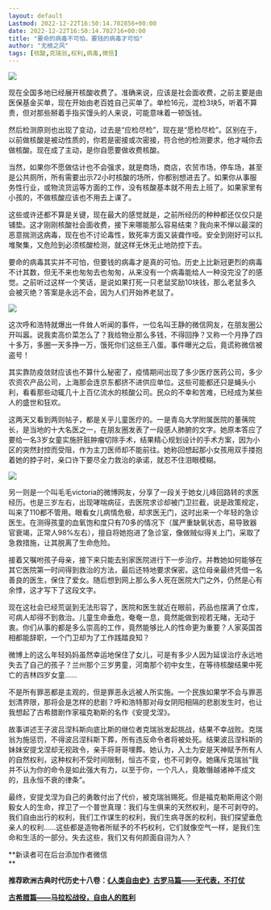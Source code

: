```yaml
---
layout: default
Lastmod: 2022-12-22T16:50:14.702856+00:00
date: 2022-12-22T16:50:14.702716+00:00
title: "要命的病毒不可怕，要钱的病毒才可怕"
author: "无根之风"
tags: [核酸,克瑞翁,权利,病毒,微信]
---
```


![](https://images.weserv.nl/?url=https%3A//mmbiz.qpic.cn/mmbiz_jpg/ePZGp6WvKwUMKMf7WRgqtfSEQy4e6zeq8LYrBWKPOZkkTBmnZ9icfWPSOkyjwtxxXY4f5Pf9aMZd3EemOGP3ZJQ/640%3Fwx_fmt%3Djpeg)

现在全国多地已经展开核酸收费了。准确来说，应该是社会面收费，之前主要是由医保基金买单，现在开始由老百姓自己买单了。单检16元，混检3块5，听着不算贵，但对那些掰着手指买馒头的人来说，可能意味着一顿饭钱。

然后检测原则也出现了变动，过去是“应检尽检”，现在是“愿检尽检”。区别在于，以前做核酸是被动性质的，你若是密接或次密接，符合他的检测要求，他才喊你去做核酸。现在成了主动，是你自愿要做收费核酸。

当然，如果你不愿做估计也不会强求，就是商场，商店，农贸市场，停车场，甚至是公共厕所，所有需要出示72小时核酸的场所，你都别想进去了。如果你从事服务性行业，或物流货运等方面的工作，没有核酸基本就不用去上班了。如果家里有小孩的，不做核酸应该也不用去上课了。

这些或许还都不算是关键，现在最大的感觉就是，之前所经历的种种都还仅仅只是铺垫。这才刚刚核酸社会面收费，接下来哪能那么容易结束？我向来不惮以最深的恶意揣测这病毒，现在也不讨论毒性，致死率方面又装聋作哑。安全到刚好可以扎堆聚集，又危险到必须核酸检测，就这样无休无止地防控下去。

要命的病毒其实并不可怕，但要钱的病毒才是真的可怕。历史上比新冠更烈的病毒不计其数，但无不来也匆匆去也匆匆，从来没有一个病毒能给人一种没完没了的感觉。之前听过这样一个笑话，是说如果打死一只老鼠奖励10块钱，那么老鼠多久会被灭绝？答案是永远不会，因为人们开始养老鼠了。

![](https://images.weserv.nl/?url=https%3A//mmbiz.qpic.cn/mmbiz_jpg/ePZGp6WvKwWco7xwkUGUSWloSZBibS9fvblEUBciatxNGLVkwXNrEC8EiaYGE2as2HDDiaiaaWwvn1icff9fk2tt8zlA/640%3Fwx_fmt%3Djpeg)

这次呼和浩特就爆出一件耸人听闻的事件，一位名叫王静的微信网友，在朋友圈公开叫嚣。说我卖高价菜怎么了？我给物业那么多钱，不得回挣？又称一个月挣了四十多万，多圈一天多挣一万，饿死你们这些王八蛋。事件曝光之后，竟谎称微信被盗号！

其实靠防疫敛财应该也不算什么秘密了，疫情期间出现了多少医疗医药公司，多少农资农产品公司，上海那会连京东都挤不进供应单位。这些可能都还只是蝇头小利，看看那些动辄几十上百亿流水的核酸公司。民众的不幸和苦难，已经成为某些人的盛世和狂欢。

这两天又看到两则帖子，都是关乎儿童医疗的。一是青岛大学附属医院的董蒨院长，是当地的十大名医之一，在朋友圈发表了一段感人肺腑的文字。她原本答应了要给一名3岁女童实施肝脏肿瘤切除手术，结果精心规划设计的手术方案，因为小区的突然封控而受阻，作为主刀医师却不能前往。她称回想起那小女孩用双手搂抱着她的脖子时，亲口许下要尽全力救治的承诺，就忍不住泪眼模糊。

![](https://images.weserv.nl/?url=https%3A//mmbiz.qpic.cn/mmbiz_jpg/ePZGp6WvKwUMKMf7WRgqtfSEQy4e6zequQIxvLugEz7a0er9uAKAOQ7dibicZzDtZt9SlvHkOJNQfnGsf5aUFeRw/640%3Fwx_fmt%3Djpeg)

另一则是一个叫毛毛victoria的微博网友，分享了一段关于她女儿峰回路转的求医经历。也是三岁左右，出现哮喘病征，去医院求诊却被门卫拦截，说是政策规定，叫来了110都不管用。眼看女儿病情危极，却求医无门，这时出来一个年轻的急诊医生。在测得孩童的血氧饱和度只有70多的情况下（属严重缺氧状态，易导致器官衰竭，正常人98%左右），擅自将她抱进了急诊室，像做贼似得关上门，采取了急救措施，让其脱离了生命危险。

接着又嘱咐孩子母亲，接下来只能去别家医院进行下一步治疗。并教她如何能够在其它医院第一时间得到救治的方法，最后还特地要求保密。这位母亲最终凭借一名善良的医生，保住了爱女。随后想到网上那么多人死在医院大门之外，仍然是心有余悸，这才写下了这段文字。

现在这社会已经荒诞到无法形容了，医院和医生就近在眼前，药品也摆满了仓库，可病人却得不到救治。儿童生命垂危，奄奄一息，竟然能做到视若无睹，无动于衷。你们从事的都是多么崇高的工作，竟然能够比人的性命更为重要？人家英国首相都能辞职，一个门卫却为了工作践踏良知？

微博上的这么年轻妈妈虽然幸运地保住了女儿，可是有多少人因为延误治疗永远地失去了自己的孩子？兰州那个三岁男童，河南那个初中女生，在等待核酸结果中死亡的吉林四岁女童……

不是所有罪恶都是主观的，但是罪恶永远被人所实施。一个民族如果学不会与罪恶划清界限，那将会是怎样的悲剧？呼和浩特那对母女阴阳相隔的悲剧发生时，也让我想起了古希腊剧作家福克勒斯的名作《安提戈涅》。

故事讲述王子波吕涅科斯向底比斯的继位者克瑞翁发起挑战，结果不幸战败。克瑞翁为施惩罚，不得波吕涅科斯下葬，所有违反命令者将被处死。结果波吕涅科斯的妹妹安提戈涅却无视政令，亲手将哥哥埋葬。她认为，入土为安是天神赋予所有人的自然权利，这种权利不受时间限制，恒古不变，也不可剥夺。她痛斥克瑞翁“我并不认为你的命令是如此强大有力，以至于你，一个凡人，竟敢僭越诸神不成文的，且永恒不衰的律条”。

最终，安提戈涅为自己的勇敢付出了代价，被克瑞翁赐死。但是福克勒斯用这个刚毅女人的生命，捍卫了一个普世真理：我们与生俱来的天然权利，是不可剥夺的。我们自由出行的权利，我们工作谋生的权利，我们生病寻医的权利，我们探望垂危亲人的权利……这些都是造物者所赋予的不朽权利，它们就像空气一样，是我们生命和生活的一部分。失去这些，我们又有何颜面自诩为人？

**新读者可在后台添加作者微信  
**

**推荐欧洲古典时代历史十八卷：[《人类自由史》古罗马篇——无代表，不打仗](http://mp.weixin.qq.com/s?__biz=MzkxMDI2MTE0MQ==&mid=2247483892&idx=1&sn=9abe2095342544f583c611f5160d02a3&chksm=c12f6f0ef658e6182a02f93fee5930d7542314afaee3b312250bffff2b0a1c4a5b630798d818&scene=21#wechat_redirect)**

**[古希腊篇——马拉松战役，自由人的胜利](http://mp.weixin.qq.com/s?__biz=MzkxMDI2MTE0MQ==&mid=2247483846&idx=1&sn=c17c5f3843c73cd82620e123217d1f8c&chksm=c12f6f3cf658e62a84def6f8756b062b1f70e9ff3330acf971b13ba9f607d9f84bdf5870c813&scene=21#wechat_redirect)**

